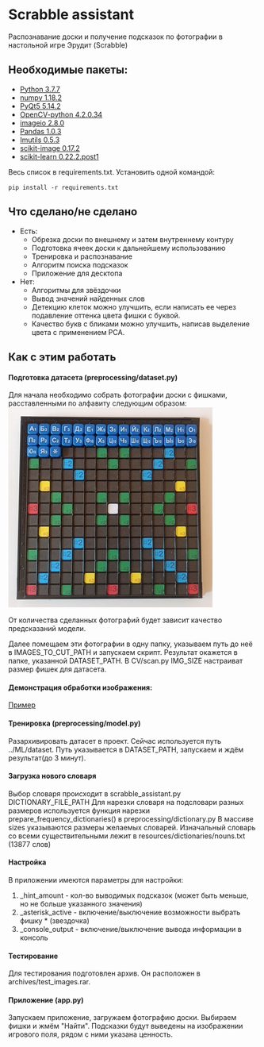 # Scrabble assistant
Распознавание доски и получение подсказок по фотографии в настольной игре Эрудит (Scrabble)

## Необходимые пакеты:
- [Python 3.7.7](https://www.python.org/)
- [numpy 1.18.2](https://numpy.org)
- [PyQt5 5.14.2](https://pypi.org/project/PyQt5/)
- [OpenCV-python 4.2.0.34](https://pypi.org/project/opencv-python/)
- [imageio 2.8.0](https://imageio.readthedocs.io/en/stable/installation.html)
- [Pandas 1.0.3](https://github.com/pandas-dev/pandas/releases)
- [Imutils 0.5.3](https://github.com/jrosebr1/imutils)
- [scikit-image 0.17.2](https://scikit-image.org/)
- [scikit-learn 0.22.2.post1](https://scikit-learn.org/stable/index.html)

Весь список в requirements.txt. Установить одной командой:
```commandline
pip install -r requirements.txt
```
## Что сделано/не сделано

 - Есть:
   + Обрезка доски по внешнему и затем внутреннему контуру
   + Подготовка ячеек доски к дальнейшему использованию
   + Тренировка и распознавание
   + Алгоритм поиска подсказок
   + Приложение для десктопа
 - Нет:
   + Алгоритмы для звёздочки
   + Вывод значений найденных слов
   + Детекцию клеток можно улучшить, если написать ее через 
   подавление оттенка цвета фишки с буквой.
   + Качество букв с бликами можно улучшить, написав выделение цвета с применением PCA.

## Как с этим работать
#### Подготовка датасета (preprocessing/dataset.py)
Для начала необходимо собрать фотографии доски с фишками, 
расставленными по алфавиту следующим образом:  
![Доска для датасета](resources/for_md_files/for_readme/raw.jpg)

От количества сделанных фотографий будет зависит качество предсказаний модели.

Далее помещаем эти фотографии в одну папку, указываем путь до неё в 
IMAGES_TO_CUT_PATH и запускаем скрипт. Результат окажется в папке, 
указанной DATASET_PATH. В CV/scan.py IMG_SIZE настраиват 
размер фишек для датасета.

#### Демонстрация обработки изображения:
[Пример](EXAMPLE.md)

#### Тренировка (preprocessing/model.py)
Разархивировать датасет в проект. Сейчас используется путь ../ML/dataset.
Путь указывается в DATASET_PATH, запускаем и ждём результат(до 3 минут).

#### Загрузка нового словаря
Выбор словаря происходит в scrabble_assistant.py DICTIONARY_FILE_PATH
Для нарезки словаря на подсловари разных размеров используется функция нарезки
prepare_frequency_dictionaries() в preprocessing/dictionary.py
В массиве sizes указываются размеры желаемых словарей.
Изначальный словарь со всеми существительными лежит в resources/dictionaries/nouns.txt (13877 слов)

#### Настройка
В приложении имеются параметры для настройки:
1) _hint_amount - кол-во выводимых подсказок (может быть меньше, но не больше указанного значения)
2) _asterisk_active - включение/выключение возможности выбрать фишку * (звездочка)
3) _console_output - включение/выключение вывода информации в консоль

#### Тестирование
Для тестирования подготовлен архив. Он расположен в archives/test_images.rar.

#### Приложение (app.py)
Запускаем приложение, загружаем фотографию доски. Выбираем фишки и жмём "Найти".
Подсказки будут выведены на изображении игрового поля, рядом с ними указана ценность.
